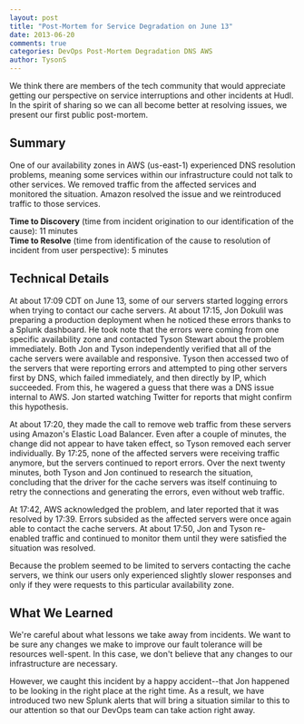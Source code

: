 ```yaml
---
layout: post
title: "Post-Mortem for Service Degradation on June 13"
date: 2013-06-20
comments: true
categories: DevOps Post-Mortem Degradation DNS AWS
author: TysonS
---
```


We think there are members of the tech community that would appreciate getting our perspective on service interruptions and other incidents at Hudl. In the spirit of sharing so we can all become better at resolving issues, we present our first public post-mortem.

Summary
---
One of our availability zones in AWS (us-east-1) experienced DNS resolution problems, meaning some services within our infrastructure could not talk to other services. We removed traffic from the affected services and monitored the situation. Amazon resolved the issue and we reintroduced traffic to those services.

**Time to Discovery** (time from incident origination to our identification of the cause): 11 minutes  
**Time to Resolve** (time from identification of the cause to resolution of incident from user perspective): 5 minutes

Technical Details
---
At about 17:09 CDT on June 13, some of our servers started logging errors when trying to contact our cache servers. At about 17:15, Jon Dokulil was preparing a production deployment when he noticed these errors thanks to a Splunk dashboard. He took note that the errors were coming from one specific availability zone and contacted Tyson Stewart about the problem immediately. Both Jon and Tyson independently verified that all of the cache servers were available and responsive. Tyson then accessed two of the servers that were reporting errors and attempted to ping other servers first by DNS, which failed immediately, and then directly by IP, which succeeded. From this, he wagered a guess that there was a DNS issue internal to AWS. Jon started watching Twitter for reports that might confirm this hypothesis.

At about 17:20, they made the call to remove web traffic from these servers using Amazon's Elastic Load Balancer. Even after a couple of minutes, the change did not appear to have taken effect, so Tyson removed each server individually. By 17:25, none of the affected servers were receiving traffic anymore, but the servers continued to report errors. Over the next twenty minutes, both Tyson and Jon continued to research the situation, concluding that the driver for the cache servers was itself continuing to retry the connections and generating the errors, even without web traffic.

At 17:42, AWS acknowledged the problem, and later reported that it was resolved by 17:39. Errors subsided as the affected servers were once again able to contact the cache servers. At about 17:50, Jon and Tyson re-enabled traffic and continued to monitor them until they were satisfied the situation was resolved.

Because the problem seemed to be limited to servers contacting the cache servers, we think our users only experienced slightly slower responses and only if they were requests to this particular availability zone.

What We Learned
---
We're careful about what lessons we take away from incidents. We want to be sure any changes we make to improve our fault tolerance will be resources well-spent. In this case, we don't believe that any changes to our infrastructure are necessary.

However, we caught this incident by a happy accident--that Jon happened to be looking in the right place at the right time. As a result, we have introduced two new Splunk alerts that will bring a situation similar to this to our attention so that our DevOps team can take action right away.
